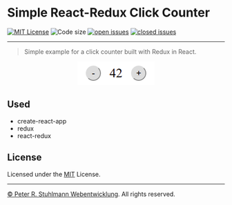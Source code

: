 # Simple React-Redux Click Counter

[![MIT License](https://img.shields.io/github/license/peter-stuhlmann/SimpleReactReduxClickCounter.svg)](https://github.com/peter-stuhlmann/SimpleReactReduxClickCounter/blob/master/LICENSE) 
![Code size](https://img.shields.io/github/languages/code-size/peter-stuhlmann/SimpleReactReduxClickCounter.svg)
[![open issues](https://img.shields.io/github/issues/peter-stuhlmann/SimpleReactReduxClickCounter.svg)](https://github.com/peter-stuhlmann/SimpleReactReduxClickCounter/issues?q=is%3Aopen+is%3Aissue)
[![closed issues](https://img.shields.io/github/issues-closed/peter-stuhlmann/SimpleReactReduxClickCounter.svg)](https://github.com/peter-stuhlmann/SimpleReactReduxClickCounter/issues?q=is%3Aissue+is%3Aclosed)

---
> Simple example for a click counter built with Redux in React.

<p align="center">
    <img src="preview.png">
</p>

## Used

- create-react-app
- redux
- react-redux

## License

Licensed under the [MIT](https://github.com/peter-stuhlmann/SimpleReactReduxClickCounter/blob/master/LICENSE) License.   

---

[&copy; Peter R. Stuhlmann Webentwicklung](https://peter-stuhlmann-webentwicklung.de). All rights reserved.